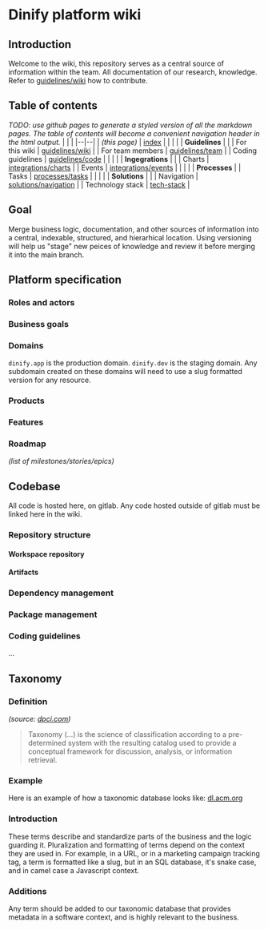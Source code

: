 # Dinify platform wiki
## Introduction
Welcome to the wiki, this repository serves as a central source of information within the team. All documentation of our research, knowledge. Refer to [guidelines/wiki](./guidelines/wiki.md) how to contribute.
## Table of contents
_TODO: use github pages to generate a styled version of all the markdown pages. The table of contents will become a convenient navigation header in the html output._
|  |  |
|--|--|
| _(this page)_ | [index](./index.md) |
| | |
| **Guidelines** | |
| For this wiki | [guidelines/wiki](./guidelines/wiki.md) |
| For team members | [guidelines/team](./guidelines/team.md) |
| Coding guidelines | [guidelines/code](./guidelines/code.md) |
| | |
| **Ingegrations** | |
| Charts | [integrations/charts](./integrations/charts.md) |
| Events | [integrations/events](./integrations/events.md) |
| | |
| **Processes** | 
| Tasks | [processes/tasks](./processes/tasks.md) |
| | |
| **Solutions** | |
| Navigation | [solutions/navigation](./solutions/navigation.md) |
| Technology stack | [tech-stack](./tech-stack.md) |

## Goal
Merge business logic, documentation, and other sources of information into a central, indexable, structured, and hierarhical location. Using versioning will help us "stage" new peices of knowledge and review it before merging it into the main branch.

## Platform specification
### Roles and actors
### Business goals
### Domains
`dinify.app` is the production domain.
`dinify.dev` is the staging domain. Any subdomain created on these domains will need to use a slug formatted version for any resource.
### Products
### Features
### Roadmap
_(list of milestones/stories/epics)_

## Codebase
All code is hosted here, on gitlab. Any code hosted outside of gitlab must be linked here in the wiki.
### Repository structure
#### Workspace repository
#### Artifacts
### Dependency management
### Package management
### Coding guidelines
...

## Taxonomy
### Definition
_(source: [dpci.com](https://www.dpci.com/insights/taxonomy-vs-metadata))_
>Taxonomy (...) is the science of classification according to a pre-determined system with the resulting catalog used to provide a conceptual framework for discussion, analysis, or information retrieval.

### Example
Here is an example of how a taxonomic database looks like:
[dl.acm.org](https://dl.acm.org/ccs/ccs_flat.cfm#10011007)


### Introduction
These terms describe and standardize parts of the business and the logic guarding it. Pluralization and formatting of terms depend on the context they are used in. For example, in a URL, or in a marketing campaign tracking tag, a term is formatted like a slug, but in an SQL database, it's snake case, and in camel case a Javascript context.  

### Additions
Any term should be added to our taxonomic database that provides metadata in a software context, and is highly relevant to the business.

